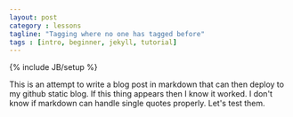 ```yaml
---
layout: post
category : lessons
tagline: "Tagging where no one has tagged before"
tags : [intro, beginner, jekyll, tutorial]
---
```

{% include JB/setup %}

This is an attempt to write a blog post in markdown that can then deploy to my github static blog.  If this thing appears then I know it worked. I don't know if markdown can handle single quotes properly.  Let's test them.
